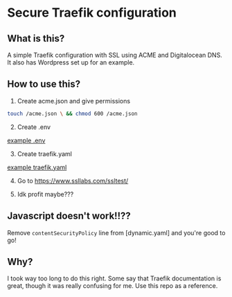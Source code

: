 # Secure Traefik configuration

## What is this?

A simple Traefik configuration with SSL using ACME and Digitalocean DNS. It also has Wordpress set up for an example.

## How to use this?

1. Create acme.json and give permissions
```sh
touch /acme.json \ && chmod 600 /acme.json
```
2. Create .env

[example .env](/.env-example)

3. Create traefik.yaml

[example traefik.yaml](/traefik-example.yaml)

4. Go to https://www.ssllabs.com/ssltest/

5. Idk profit maybe???

## Javascript doesn't work!!??

Remove `contentSecurityPolicy` line from [dynamic.yaml] and you're good to go!

## Why?

I took way too long to do this right. Some say that Traefik documentation is great, though it was really confusing for me. Use this repo as a reference.
